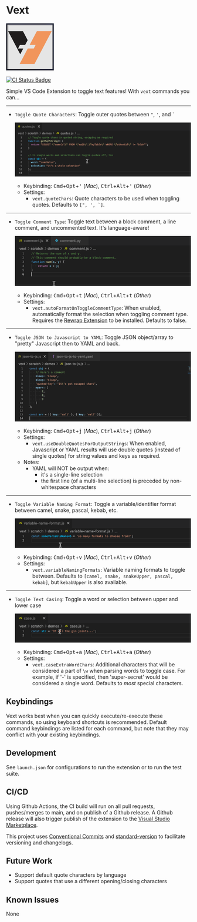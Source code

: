 # Vext

![Vext Icon](resources/vext-icon.png)

[![CI Status Badge](https://github.com/adamhamlin/vext/actions/workflows/ci.yaml/badge.svg)](https://github.com/adamhamlin/vext/actions/workflows/ci.yaml)

Simple VS Code Extension to toggle text features! With `vext` commands you can...

***
- `Toggle Quote Characters`: Toggle outer quotes between `"`, `'`, and ``` ` ```

  ![Quotes Demo](resources/demos/quotes.gif)
  - Keybinding: <kbd>Cmd</kbd>+<kbd>Opt</kbd>+<kbd>'</kbd> (_Mac_), <kbd>Ctrl</kbd>+<kbd>Alt</kbd>+<kbd>'</kbd> (_Other_)
  - Settings:
    - `vext.quoteChars`: Quote characters to be used when toggling quotes. Defaults to ```[", ', `]```.
***

- `Toggle Comment Type`: Toggle text between a block comment, a line comment, and uncommented text. It's language-aware!

  ![Comment Demo](resources/demos/comment.gif)
  - Keybinding: <kbd>Cmd</kbd>+<kbd>Opt</kbd>+<kbd>t</kbd> (_Mac_), <kbd>Ctrl</kbd>+<kbd>Alt</kbd>+<kbd>t</kbd> (_Other_)
  - Settings:
    - `vext.autoFormatOnToggleCommentType`: When enabled, automatically format the selection when toggling comment type. Requires the [Rewrap Extension](https://marketplace.visualstudio.com/items?itemName=stkb.rewrap) to be installed. Defaults to false.
***

- `Toggle JSON to Javascript to YAML`: Toggle JSON object/array to "pretty" Javascript then to YAML and back.

  ![JSON-to-JS-to-YAML Demo](resources/demos/json-to-js-to-yaml.gif)
  - Keybinding: <kbd>Cmd</kbd>+<kbd>Opt</kbd>+<kbd>j</kbd> (_Mac_), <kbd>Ctrl</kbd>+<kbd>Alt</kbd>+<kbd>j</kbd> (_Other_)
  - Settings:
    - `vext.useDoubleQuotesForOutputStrings`: When enabled, Javascript or YAML results will use double quotes (instead of single quotes) for string values and keys as required.
  - Notes:
    - YAML will NOT be output when:
      - it's a single-line selection
      - the first line (of a multi-line selection) is preceded by non-whitespace characters
***

- `Toggle Variable Naming Format`: Toggle a variable/identifier format between camel, snake, pascal, kebab, etc.

  ![Variable Format Demo](resources/demos/variable-format.gif)
  - Keybinding: <kbd>Cmd</kbd>+<kbd>Opt</kbd>+<kbd>v</kbd> (_Mac_), <kbd>Ctrl</kbd>+<kbd>Alt</kbd>+<kbd>v</kbd> (_Other_)
  - Settings:
    - `vext.variableNamingFormats`: Variable naming formats to toggle between. Defaults to ```[camel, snake, snakeUpper, pascal, kebab]```, but `kebabUpper` is also available.
***

- `Toggle Text Casing`: Toggle a word or selection between upper and lower case

  ![Casing Demo](resources/demos/casing.gif)
  - Keybinding: <kbd>Cmd</kbd>+<kbd>Opt</kbd>+<kbd>a</kbd> (_Mac_), <kbd>Ctrl</kbd>+<kbd>Alt</kbd>+<kbd>a</kbd> (_Other_)
  - Settings:
    - `vext.caseExtraWordChars`: Additional characters that will be considered a part of `\w` when parsing words to toggle case. For example, if '-' is specified, then 'super-secret' would be considered a single word. Defaults to _most_ special characters.

## Keybindings

Vext works best when you can quickly execute/re-execute these commands, so using keyboard shortcuts is recommended. Default command keybindings are listed for each command, but note that they may conflict with your existing keybindings.

## Development

See `launch.json` for configurations to run the extension or to run the test suite.

## CI/CD

Using Github Actions, the CI build will run on all pull requests, pushes/merges to main, and on publish of a Github release. A Github release will also trigger publish of the extension to the [Visual Studio Marketplace](https://marketplace.visualstudio.com/items?itemName=fourorfive.vext).

This project uses [Conventional Commits](https://www.conventionalcommits.org/) and [standard-version](https://github.com/conventional-changelog/standard-version) to facilitate versioning and changelogs.

## Future Work
- Support default quote characters by language
- Support quotes that use a different opening/closing characters

## Known Issues

None